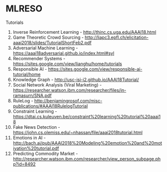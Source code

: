 # MLRESO

Tutorials
1.	Inverse Reinforcement Learning - http://thinc.cs.uga.edu/AAAI18.html
2.	Game Theoretic Crowd Sourcing - http://liapc3.epfl.ch/elicitation-aaai2018/slides/TutorialShortFeb2.pdf
3.	Adversarial Machine Learning - https://aaai18adversarial.github.io/index.html#syl
4.	Recommender Systems - https://sites.google.com/view/lianghu/home/tutorials
5.	Responsible AI - https://sites.google.com/view/responsible-ai-tutorial/home
6.	Knowledge Graph - http://usc-isi-i2.github.io/AAAI18Tutorial/
7.	Social Network Analysis (Viral Marketing) - https://researcher.watson.ibm.com/researcher/files/in-ramasurn/SNA.pdf
8.	RuleLog - http://benjamingrosof.com/misc-publications/#AAAI18RulelogTutorial
9.	Constraint Learning - https://dtai.cs.kuleuven.be/constraint%20learning%20tutorial%20aaai18
10.	Fake News Detection - https://john.cs.olemiss.edu/~nhassan/file/aaai2018tutorial.html
11.	Emotions in AI - http://bach.ai/pub/AAAI2018%20Modeling%20emotion%20and%20motivation%20tutorial.pdf
12.	Predicting Commodity Market - http://researcher.watson.ibm.com/researcher/view_person_subpage.php?id=8492
